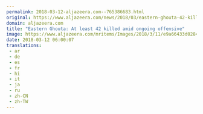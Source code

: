 ```yaml
---
permalink: 2018-03-12-aljazeera.com--765386683.html
original: https://www.aljazeera.com/news/2018/03/eastern-ghouta-42-killed-ongoing-offensive-180311185930952.html
domain: aljazeera.com
title: "Eastern Ghouta: At least 42 killed amid ongoing offensive"
image: https://www.aljazeera.com/mritems/Images/2018/3/11/e9a66433d0284f49a54bf9b9e4844fbd_18.jpg
date: 2018-03-12 06:00:07
translations: 
 - ar
 - de
 - es
 - fr
 - hi
 - it
 - ja
 - ru
 - zh-CN
 - zh-TW
---
```


